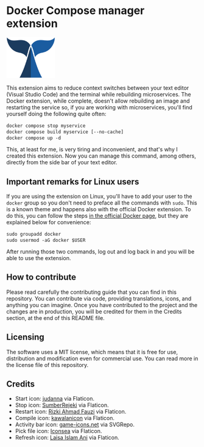 # Docker Compose manager extension
<img src="resources/logo.png" style="width:128px"/>


This extension aims to reduce context switches between your text editor (Visual Studio Code) and the terminal while rebuilding microservices. The Docker extension, while complete, doesn't allow rebuilding an image and restarting the service so, if you are working with microservices, you'll find yourself doing the following quite often:

```
docker compose stop myservice
docker compose build myservice [--no-cache]
docker compose up -d
```

This, at least for me, is very tiring and inconvenient, and that's why I created this extension. Now you can manage this command, among others, directly from the side bar of your text editor.

## Important remarks for Linux users
If you are using the extension on Linux, you'll have to add your user to the `docker` group so you don't need to preface all the commands with `sudo`. This is a known theme and happens also with the official Docker extension. To do this, you can follow the steps [in the official Docker page](https://docs.docker.com/engine/install/linux-postinstall/), but they are explained below for convenience:

```
sudo groupadd docker
sudo usermod -aG docker $USER
```

After running those two commands, log out and log back in and you will be able to use the extension.

## How to contribute
Please read carefully the contributing guide that you can find in this repository. You can contribute via code, providing translations, icons, and anything you can imagine. Once you have contributed to the project and the changes are in production, you will be credited for them in the Credits section, at the end of this README file.

## Licensing
The software uses a MIT license, which means that it is free for use, distribution and modification even for commercial use. You can read more in the license file of this repository.

## Credits
* Start icon: [judanna](https://www.flaticon.com/free-icons/video-player") via Flaticon.
* Stop icon: [SumberRejeki](https://www.flaticon.com/free-icons/stop-button) via Flaticon.
* Restart icon: [Rizki Ahmad Fauzi](https://www.flaticon.com/free-icons/restart) via Flaticon.
* Compile icon: [kawalanicon](https://www.flaticon.com/free-icons/compile) via Flaticon.
* Activity bar icon: [game-icons.net](https://www.svgrepo.com/svg/323639/whale-tail) via SVGRepo.
* Pick file icon: [Iconsea](https://www.flaticon.com/free-icons/files-and-folders) via Flaticon.
* Refresh icon: [Laisa Islam Ani](https://www.flaticon.com/free-icons/loading) via Flaticon.
